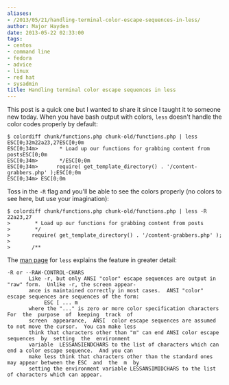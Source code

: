 ```yaml
---
aliases:
- /2013/05/21/handling-terminal-color-escape-sequences-in-less/
author: Major Hayden
date: 2013-05-22 02:33:00
tags:
- centos
- command line
- fedora
- advice
- linux
- red hat
- sysadmin
title: Handling terminal color escape sequences in less
---
```


This post is a quick one but I wanted to share it since I taught it to someone new today. When you have bash output with colors, `less` doesn't handle the color codes properly by default:

```
$ colordiff chunk/functions.php chunk-old/functions.php | less
ESC[0;32m22a23,27ESC[0;0m
ESC[0;34m>       * Load up our functions for grabbing content from postsESC[0;0m
ESC[0;34m>       */ESC[0;0m
ESC[0;34m>      require( get_template_directory() . '/content-grabbers.php' );ESC[0;0m
ESC[0;34m> ESC[0;0m
```


Toss in the `-R` flag and you'll be able to see the colors properly (no colors to see here, but use your imagination):

```
$ colordiff chunk/functions.php chunk-old/functions.php | less -R
22a23,27
>        * Load up our functions for grabbing content from posts
>        */
>       require( get_template_directory() . '/content-grabbers.php' );
>
>       /**
```


The [man page][1] for `less` explains the feature in greater detail:

```
-R or --RAW-CONTROL-CHARS
       Like -r, but only ANSI "color" escape sequences are output in "raw" form.  Unlike -r, the screen appear-
       ance is maintained correctly in most cases.  ANSI "color" escape sequences are sequences of the form:
            ESC [ ... m
       where the "..." is zero or more color specification characters For  the  purpose  of  keeping  track  of
       screen  appearance,  ANSI  color escape sequences are assumed to not move the cursor.  You can make less
       think that characters other than "m" can end ANSI color escape  sequences  by  setting  the  environment
       variable  LESSANSIENDCHARS to the list of characters which can end a color escape sequence.  And you can
       make less think that characters other than the standard ones may appear between the ESC  and  the  m  by
       setting the environment variable LESSANSIMIDCHARS to the list of characters which can appear.
```


 [1]: http://linux.die.net/man/1/less